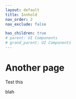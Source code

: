 ```yaml
---
layout: default
title: Innhold
nav_order: 2
nav_exclude: false

has_children: true
# parent: UI Components
# grand_parent: UI Components
---
```


# Another page

Test this


blah